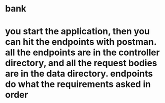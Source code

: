 # bank

# you start the application, then you can hit the endpoints with postman. all the endpoints are in the controller directory, and all the request bodies are in the data directory. endpoints do what the requirements asked in order
